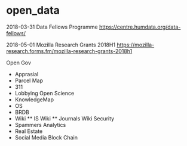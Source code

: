 # open_data

2018-03-31 Data Fellows Programme
https://centre.humdata.org/data-fellows/

2018-05-01 Mozilla Research Grants 2018H1
https://mozilla-research.forms.fm/mozilla-research-grants-2018h1

Open Gov
* Apprasial
* Parcel Map
* 311
* Lobbying
Open Science
* KnowledgeMap
* OS
* BRDB
* Wiki
** IS Wiki
** Journals Wiki
Security
* Spammers
Analytics
* Real Estate
* Social Media
Block Chain
